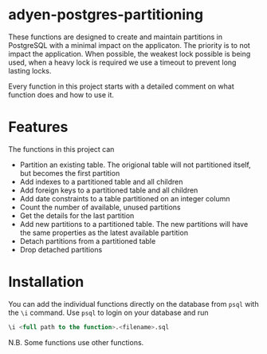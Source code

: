 # adyen-postgres-partitioning
These functions are designed to create and maintain partitions in PostgreSQL with a minimal impact on the applicaton. The priority is to not impact the application. When possible, the weakest lock possible is being used, when a heavy lock is required we use a timeout to prevent long lasting locks. 

Every function in this project starts with a detailed comment on what function does and how to use it. 

# Features
The functions in this project can

- Partition an existing table. The origional table will not partitioned itself, but becomes the first partition
- Add indexes to a partitioned table and all children
- Add foreign keys to a partitioned table and all children
- Add date constraints to a table partitioned on an integer column
- Count the number of available, unused partitions
- Get the details for the last partition
- Add new partitions to a partitioned table. The new partitions will have the same properties as the latest available partition
- Detach partitions from a partitioned table
- Drop detached partitions

# Installation
You can add the individual functions directly on the database from `psql` with the `\i` command. Use `psql` to login on your database and run
```sql
\i <full path to the function>.<filename>.sql
```
N.B. Some functions use other functions. 

